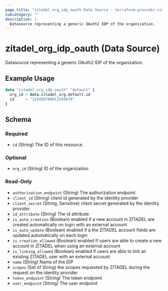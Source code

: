 ```yaml
---
page_title: "zitadel_org_idp_oauth Data Source - terraform-provider-zitadel"
subcategory: ""
description: |-
  Datasource representing a generic OAuth2 IDP of the organization.
---
```


# zitadel_org_idp_oauth (Data Source)

Datasource representing a generic OAuth2 IDP of the organization.

## Example Usage

```terraform
data "zitadel_org_idp_oauth" "default" {
  org_id = data.zitadel_org.default.id
  id     = "123456789012345678"
}
```

<!-- schema generated by tfplugindocs -->
## Schema

### Required

- `id` (String) The ID of this resource.

### Optional

- `org_id` (String) ID of the organization

### Read-Only

- `authorization_endpoint` (String) The authorization endpoint
- `client_id` (String) client id generated by the identity provider
- `client_secret` (String, Sensitive) client secret generated by the identity provider
- `id_attribute` (String) The id attribute
- `is_auto_creation` (Boolean) enabled if a new account in ZITADEL are created automatically on login with an external account
- `is_auto_update` (Boolean) enabled if a the ZITADEL account fields are updated automatically on each login
- `is_creation_allowed` (Boolean) enabled if users are able to create a new account in ZITADEL when using an external account
- `is_linking_allowed` (Boolean) enabled if users are able to link an existing ZITADEL user with an external account
- `name` (String) Name of the IDP
- `scopes` (Set of String) the scopes requested by ZITADEL during the request on the identity provider
- `token_endpoint` (String) The token endpoint
- `user_endpoint` (String) The user endpoint
